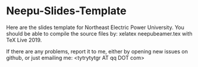 # Neepu-Slides-Template
Here are the slides template for Northeast Electric Power University.
You should be able to compile the source files by: xelatex neepubeamer.tex with TeX Live 2019.

If there are any problems, report it to me, either by opening new issues on github, or just emailing me: \<tytrytytgr AT qq DOT com\>
